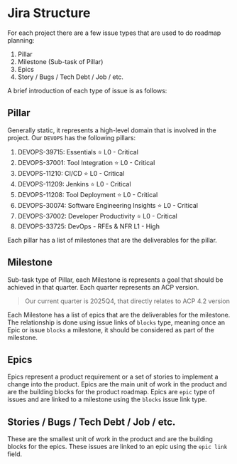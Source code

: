 # Jira Structure

For each project there are a few issue types that are used to do roadmap planning:

1. Pillar
2. Milestone (Sub-task of Pillar)
3. Epics
4. Story / Bugs / Tech Debt / Job / etc.


A brief introduction of each type of issue is as follows:

## Pillar

Generally static, it represents a high-level domain that is involved in the project. Our `DEVOPS` has the following pillars:


1. DEVOPS-39715: Essentials ⭐ L0 - Critical
3. DEVOPS-37001: Tool Integration ⭐ L0 - Critical
6. DEVOPS-11210: CI/CD ⭐ L0 - Critical
7. DEVOPS-11209: Jenkins ⭐ L0 - Critical
8. DEVOPS-11208: Tool Deployment ⭐ L0 - Critical
5. DEVOPS-30074: Software Engineering Insights ⭐ L0 - Critical
2. DEVOPS-37002: Developer Productivity ⭐ L0 - Critical
6. DEVOPS-33725: DevOps - RFEs & NFR L1 - High

Each pillar has a list of milestones that are the deliverables for the pillar.


## Milestone

Sub-task type of Pillar, each Milestone is represents a goal that should be achieved in that quarter. Each quarter represents an ACP version.

> Our current quarter is 2025Q4, that directly relates to ACP 4.2 version

Each Milestone has a list of epics that are the deliverables for the milestone. The relationship is done using issue links of `blocks` type, meaning once an Epic or issue `blocks` a milestone, it should be considered as part of the milestone.


## Epics

Epics represent a product requirement or a set of stories to implement a change into the product. Epics are the main unit of work in the product and are the building blocks for the product roadmap. Epics are `epic` type of issues and are linked to a milestone using the `blocks` issue link type.


## Stories / Bugs / Tech Debt / Job / etc.

These are the smallest unit of work in the product and are the building blocks for the epics. These issues are linked to an epic using the `epic link` field.


